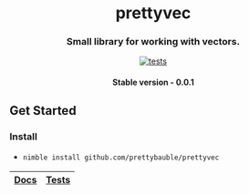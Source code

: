 <div align="center">
  
# prettyvec
### Small library for working with vectors.
[![tests](https://github.com/prettybauble/prettyvec/actions/workflows/test.yml/badge.svg)](https://github.com/prettybauble/prettyvec/actions/workflows/test.yml)

#### Stable version - 0.0.1

</div>

## Get Started
### Install
-
  ```bash
  nimble install github.com/prettybauble/prettyvec
  ```

<div align="center">

|[Docs][]|[Tests][]|
|--------|---------|

</div>

[Docs]:https://prettybauble.github.io/prettyvec/theindex.html
[Tests]:https://github.com/prettybauble/prettyvec/tree/main/tests
